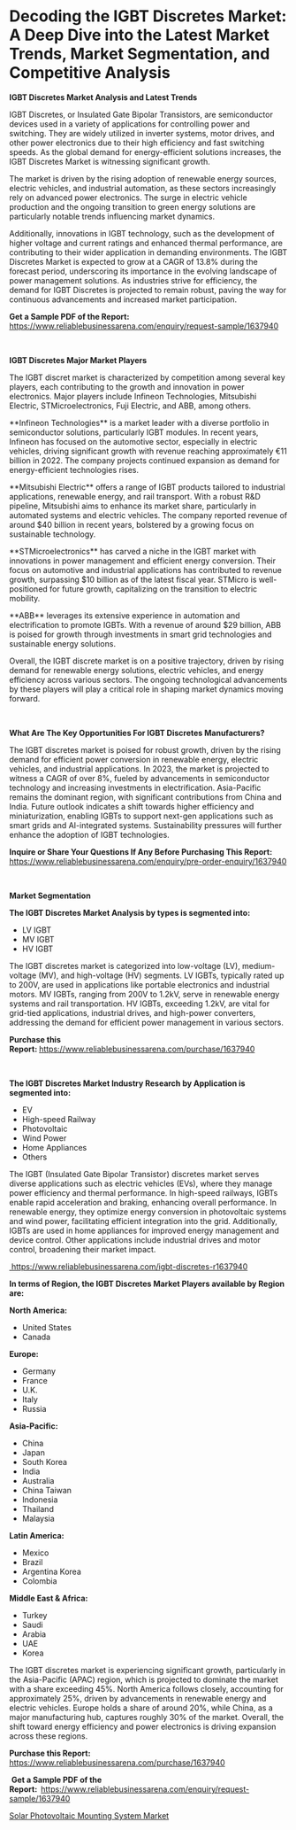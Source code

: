 <p><h1>Decoding the IGBT Discretes Market: A Deep Dive into the Latest Market Trends, Market Segmentation, and Competitive Analysis</h1></p><p><strong>IGBT Discretes Market Analysis and Latest Trends</strong></p>
<p><p>IGBT Discretes, or Insulated Gate Bipolar Transistors, are semiconductor devices used in a variety of applications for controlling power and switching. They are widely utilized in inverter systems, motor drives, and other power electronics due to their high efficiency and fast switching speeds. As the global demand for energy-efficient solutions increases, the IGBT Discretes Market is witnessing significant growth. </p><p>The market is driven by the rising adoption of renewable energy sources, electric vehicles, and industrial automation, as these sectors increasingly rely on advanced power electronics. The surge in electric vehicle production and the ongoing transition to green energy solutions are particularly notable trends influencing market dynamics. </p><p>Additionally, innovations in IGBT technology, such as the development of higher voltage and current ratings and enhanced thermal performance, are contributing to their wider application in demanding environments. The IGBT Discretes Market is expected to grow at a CAGR of 13.8% during the forecast period, underscoring its importance in the evolving landscape of power management solutions. As industries strive for efficiency, the demand for IGBT Discretes is projected to remain robust, paving the way for continuous advancements and increased market participation.</p></p>
<p><strong>Get a Sample PDF of the Report:&nbsp;</strong> <a href="https://www.reliablebusinessarena.com/enquiry/request-sample/1637940?utm_campaign=3221&utm_medium=2&utm_source=Github&utm_content=ia&utm_term=08032025&utm_id=igbt-discretes">https://www.reliablebusinessarena.com/enquiry/request-sample/1637940</a></p>
<p>&nbsp;</p>
<p><strong>IGBT Discretes Major Market Players</strong></p>
<p><p>The IGBT discret market is characterized by competition among several key players, each contributing to the growth and innovation in power electronics. Major players include Infineon Technologies, Mitsubishi Electric, STMicroelectronics, Fuji Electric, and ABB, among others.</p><p>**Infineon Technologies** is a market leader with a diverse portfolio in semiconductor solutions, particularly IGBT modules. In recent years, Infineon has focused on the automotive sector, especially in electric vehicles, driving significant growth with revenue reaching approximately €11 billion in 2022. The company projects continued expansion as demand for energy-efficient technologies rises.</p><p>**Mitsubishi Electric** offers a range of IGBT products tailored to industrial applications, renewable energy, and rail transport. With a robust R&D pipeline, Mitsubishi aims to enhance its market share, particularly in automated systems and electric vehicles. The company reported revenue of around $40 billion in recent years, bolstered by a growing focus on sustainable technology.</p><p>**STMicroelectronics** has carved a niche in the IGBT market with innovations in power management and efficient energy conversion. Their focus on automotive and industrial applications has contributed to revenue growth, surpassing $10 billion as of the latest fiscal year. STMicro is well-positioned for future growth, capitalizing on the transition to electric mobility.</p><p>**ABB** leverages its extensive experience in automation and electrification to promote IGBTs. With a revenue of around $29 billion, ABB is poised for growth through investments in smart grid technologies and sustainable energy solutions.</p><p>Overall, the IGBT discrete market is on a positive trajectory, driven by rising demand for renewable energy solutions, electric vehicles, and energy efficiency across various sectors. The ongoing technological advancements by these players will play a critical role in shaping market dynamics moving forward.</p></p>
<p>&nbsp;</p>
<p><strong>What Are The Key Opportunities For IGBT Discretes Manufacturers?</strong></p>
<p><p>The IGBT discretes market is poised for robust growth, driven by the rising demand for efficient power conversion in renewable energy, electric vehicles, and industrial applications. In 2023, the market is projected to witness a CAGR of over 8%, fueled by advancements in semiconductor technology and increasing investments in electrification. Asia-Pacific remains the dominant region, with significant contributions from China and India. Future outlook indicates a shift towards higher efficiency and miniaturization, enabling IGBTs to support next-gen applications such as smart grids and AI-integrated systems. Sustainability pressures will further enhance the adoption of IGBT technologies.</p></p>
<p><strong>Inquire or Share Your Questions If Any Before Purchasing This Report:</strong> <a href="https://www.reliablebusinessarena.com/enquiry/pre-order-enquiry/1637940?utm_campaign=3221&utm_medium=2&utm_source=Github&utm_content=ia&utm_term=08032025&utm_id=igbt-discretes">https://www.reliablebusinessarena.com/enquiry/pre-order-enquiry/1637940</a></p>
<p>&nbsp;</p>
<p><strong>Market Segmentation</strong></p>
<p><strong>The IGBT Discretes Market Analysis by types is segmented into:</strong></p>
<p><ul><li>LV IGBT</li><li>MV IGBT</li><li>HV IGBT</li></ul></p>
<p><p>The IGBT discretes market is categorized into low-voltage (LV), medium-voltage (MV), and high-voltage (HV) segments. LV IGBTs, typically rated up to 200V, are used in applications like portable electronics and industrial motors. MV IGBTs, ranging from 200V to 1.2kV, serve in renewable energy systems and rail transportation. HV IGBTs, exceeding 1.2kV, are vital for grid-tied applications, industrial drives, and high-power converters, addressing the demand for efficient power management in various sectors.</p></p>
<p><strong>Purchase this Report:&nbsp;</strong><a href="https://www.reliablebusinessarena.com/purchase/1637940?utm_campaign=3221&utm_medium=2&utm_source=Github&utm_content=ia&utm_term=08032025&utm_id=igbt-discretes">https://www.reliablebusinessarena.com/purchase/1637940</a></p>
<p>&nbsp;</p>
<p><strong>The IGBT Discretes Market Industry Research by Application is segmented into:</strong></p>
<p><ul><li>EV</li><li>High-speed Railway</li><li>Photovoltaic</li><li>Wind Power</li><li>Home Appliances</li><li>Others</li></ul></p>
<p><p>The IGBT (Insulated Gate Bipolar Transistor) discretes market serves diverse applications such as electric vehicles (EVs), where they manage power efficiency and thermal performance. In high-speed railways, IGBTs enable rapid acceleration and braking, enhancing overall performance. In renewable energy, they optimize energy conversion in photovoltaic systems and wind power, facilitating efficient integration into the grid. Additionally, IGBTs are used in home appliances for improved energy management and device control. Other applications include industrial drives and motor control, broadening their market impact.</p></p>
<p><a href="https://www.reliablebusinessarena.com/igbt-discretes-r1637940?utm_campaign=3221&utm_medium=2&utm_source=Github&utm_content=ia&utm_term=08032025&utm_id=igbt-discretes">&nbsp;https://www.reliablebusinessarena.com/igbt-discretes-r1637940</a></p>
<p><strong>In terms of Region, the IGBT Discretes Market Players available by Region are:</strong></p>
<p>
    <p> <strong> North America: </strong>
        <ul>
            <li>United States</li>
            <li>Canada</li>
        </ul>
        </p> 
    <p> <strong> Europe: </strong>
        <ul>
            <li>Germany</li>
            <li>France</li>
            <li>U.K.</li>
            <li>Italy</li>
            <li>Russia</li>
        </ul>
        </p> 
    <p> <strong> Asia-Pacific: </strong>
        <ul>
            <li>China</li>
            <li>Japan</li>
            <li>South Korea</li>
            <li>India</li>
            <li>Australia</li>
            <li>China Taiwan</li>
            <li>Indonesia</li>
            <li>Thailand</li>
            <li>Malaysia</li>
        </ul>
        </p> 
    <p> <strong> Latin America: </strong>
        <ul>
            <li>Mexico</li>
            <li>Brazil</li>
            <li>Argentina Korea</li>
            <li>Colombia</li>
        </ul>
        </p> 
    <p> <strong> Middle East & Africa: </strong>
        <ul>
            <li>Turkey</li>
            <li>Saudi</li>
            <li>Arabia</li>
            <li>UAE</li>
            <li>Korea</li>
        </ul>
    </p>
    </p>
<p><p>The IGBT discretes market is experiencing significant growth, particularly in the Asia-Pacific (APAC) region, which is projected to dominate the market with a share exceeding 45%. North America follows closely, accounting for approximately 25%, driven by advancements in renewable energy and electric vehicles. Europe holds a share of around 20%, while China, as a major manufacturing hub, captures roughly 30% of the market. Overall, the shift toward energy efficiency and power electronics is driving expansion across these regions.</p></p>
<p><strong>Purchase this Report: </strong><a href="https://www.reliablebusinessarena.com/purchase/1637940?utm_campaign=3221&utm_medium=2&utm_source=Github&utm_content=ia&utm_term=08032025&utm_id=igbt-discretes">https://www.reliablebusinessarena.com/purchase/1637940</a></p>
<p>&nbsp;<strong>Get a Sample PDF of the Report:&nbsp;&nbsp;</strong><a href="https://www.reliablebusinessarena.com/enquiry/request-sample/1637940?utm_campaign=3221&utm_medium=2&utm_source=Github&utm_content=ia&utm_term=08032025&utm_id=igbt-discretes">https://www.reliablebusinessarena.com/enquiry/request-sample/1637940</a></p>
<p><strong></strong></p>
<p><p><a href="https://github.com/duscarajlha/Market-Research-Report-List-1/blob/main/solar-photovoltaic-mounting-system-market.md?utm_campaign=3221&utm_medium=2&utm_source=Github&utm_content=ia&utm_term=08032025&utm_id=igbt-discretes">Solar Photovoltaic Mounting System Market</a></p></p>